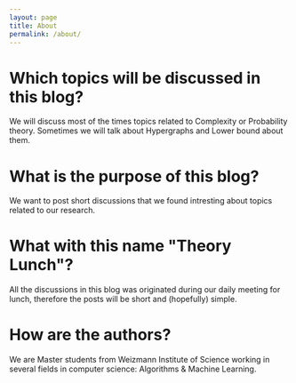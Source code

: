 ```yaml
---
layout: page
title: About
permalink: /about/
---
```


# Which topics will be discussed in this blog?

We will discuss most of the times topics related to Complexity or Probability theory. Sometimes we will talk about Hypergraphs and Lower bound about them.


# What is the purpose of this blog?

We want to post short discussions that we found intresting about topics related to our research.

# What with this name "Theory Lunch"?

All the discussions in this blog was originated during our daily meeting for lunch, therefore the posts will be short and (hopefully) simple.

# How are the authors?

We are Master students from Weizmann Institute of Science working in several fields in computer science: Algorithms & Machine Learning. 